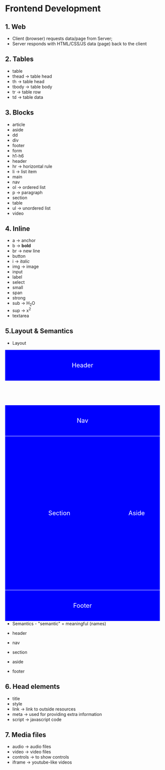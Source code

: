 # Frontend Development
## 1. Web
- Client (browser) requests data/page from Server;
- Server responds with HTML/CSS/JS data (page) back to the client

## 2. Tables
- table
- thead     -> table head
- th        -> table head
- tbody     -> table body
- tr        -> table row
- td        -> table data

## 3. Blocks

- article
- aside
- dd
- div
- footer
- form
- h1-h6
- header
- hr    -> horizontal rule
- li    -> list item
- main
- nav
- ol    -> ordered list
- p     -> paragraph
- section
- table
- ul    -> unordered list
- video

## 4. Inline

- a         -> anchor
- b         -> <b>bold</b>
- br        -> new line
- button
- i         -> <i>italic</i>
- img       -> image
- input
- label
- select
- small
- span
- strong
- sub   -> H<sub>2</sub>O
- sup   -> x<sup>2</sup>
- textarea

## 5.Layout & Semantics

- Layout

<!DOCTYPE html>
<html lang="en">
<head>
    <meta charset="UTF-8">
    <title>Layout & Semantics</title>
    <style>
        .box{
            background-color: blue;
            font-size: 20px;
            color: white;
            text-align: center;
            /* border: 1px solid white; */
            margin-top: 1px;
        }
        header{
            height: 100px;
            line-height: 100px;
        }
        nav{
            height: 100px;
            line-height: 100px;
        }
        section{
            height: 500px;
            line-height: 500px;
            width: 70%;
            float: left;
        }
        aside{
            height: 500px;
            line-height: 500px;
            width: 30%;
            float: right;
        }
        footer{
            height: 100px;
            width: 100%;
            line-height: 100px;
            float: left;
        }
    </style>
</head>
<body>
    <header class="box">Header</header>
    <nav class="box">Nav</nav>
    <section class="box">Section</section>
    <aside class="box">Aside</aside>
    <footer class="box">Footer</footer>
</body>
</html>


- Semantics - "semantic" = meaningful (names)

- header
- nav
- section
- aside
- footer


## 6. Head elements

- title
- style
- link      -> link to outside resources
- meta      -> used for providing extra information
- script    -> javascript code

## 7. Media files

- audio     -> audio files
- video     -> video files
- controls  -> to show controls
- iframe    -> youtube-like videos